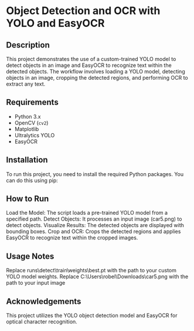 # Object Detection and OCR with YOLO and EasyOCR

## Description
This project demonstrates the use of a custom-trained YOLO model to detect objects in an image and EasyOCR to recognize text within the detected objects. The workflow involves loading a YOLO model, detecting objects in an image, cropping the detected regions, and performing OCR to extract any text.

## Requirements
- Python 3.x
- OpenCV (`cv2`)
- Matplotlib
- Ultralytics YOLO
- EasyOCR

## Installation
To run this project, you need to install the required Python packages. You can do this using pip:

## How to Run
Load the Model: The script loads a pre-trained YOLO model from a specified path.
Detect Objects: It processes an input image (car5.png) to detect objects.
Visualize Results: The detected objects are displayed with bounding boxes.
Crop and OCR: Crops the detected regions and applies EasyOCR to recognize text within the cropped images.

## Usage Notes
Replace runs\detect\train\weights\best.pt with the path to your custom YOLO model weights.
Replace C:\Users\robel\Downloads\car5.png with the path to your input image

## Acknowledgements
This project utilizes the YOLO object detection model and EasyOCR for optical character recognition.
